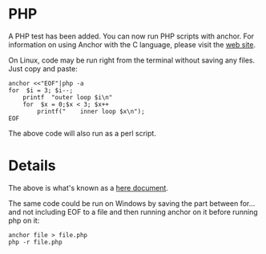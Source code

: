 # PHP #

A PHP test has been added. You can now run PHP scripts with anchor. For information on using Anchor with the C language, please visit the [web site](http://anch.org/anchor.html).

On Linux, code may be run right from the terminal without saving any files. Just copy and paste:

```
anchor <<"EOF"|php -a
for  $i = 3; $i--;
    printf  "outer loop $i\n"
    for  $x = 0;$x < 3; $x++
        printf("    inner loop $x\n");
EOF
```

The above code will also run as a perl script.

# Details #

The above is what's known as a [here document](http://tldp.org/LDP/abs/html/here-docs.html).

The same code could be run on Windows by saving the part between for... and not including EOF to a file and then running anchor on it before running php on it:

```
anchor file > file.php
php -r file.php
```